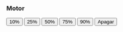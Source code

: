 <html lang="en"> 
<head> 
<meta charset="UTF-8"> 
<meta name="viewport" content="width=device-width, initial-scale=1.0"> 
<style> 
body { 
text-align center. 
} 
. button { 
display: inline block. 
padding: 10px 20px. 
margin: 10px. 
21 
font-size: 18px. 
border: none. 
border-radius: 5px. 
cursor: pointer. 
transition: background-color 0.3s, transform 0.2s. 
} 
. button: hover { 
background-color: #3498db. 
} 
. button: active { 
transform: translateY(2px). 
} 
#btn10 { 
background-color: #e74c3c. 
} 
#btn25 { 
background-color: #f1c40f. 
} 
#btn50 { 
background-color: #2ecc71. 
} 
#btn75 { 
22 
background-color: #27ae60. 
} 
#btn90 { 
background-color: #FF0000. 
} 
#btnApagar { 
background-color: #34495e. 
} 
</style> 
</head> 
<body> 
<h3>Motor</h3> 
<button class="button" id="btn10" onclick="window. location. 
href='#10'">10%</button> 
<button class="button" id="btn25" onclick="window. location. 
href='#25'">25%</button> 
<button class="button" id="btn50" onclick="window. location. 
href='#50'">50%</button> 
<button class="button" id="btn75" onclick="window. location. 
href='#75'">75%</button> 
<button class="button" id="btn90" onclick="window. location. 
href='#90'">90%</button> 
<button class="button" id="btnApagar" onclick="window. location. 
href='#apagar'">Apagar</button> 
</body> 

